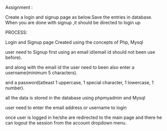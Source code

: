 
Assignment :

Create a login and signup page as below.Save the entries in database. When you are done with signup ,it should be directed to login up 

PROCESS:

Login and Signup page Created using the concepts of Php, Mysql

user need to Signup first using an email id(email id should not been use before).

and along with the email id the user need to been also enter a username(minimum 5 characters).

and a password(atleast 1 uppercase, 1 special character, 1 lowercase, 1 number).


all the data is stored in the database using phpmyadmin and Mysql

user need to enter the email address or username to login 

once user is logged in he/she are redirected to the main page and there he can logout the session from the 
account dropdown menu.


